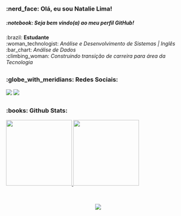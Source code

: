 <h3> :nerd_face: Olá, eu sou Natalie Lima! </h3>  
<h5>:notebook: Seja bem vindo(a) ao meu perfil GitHub!</h5>   
           
<p>
  :brazil: <strong>Estudante</strong> <br>
  :woman_technologist: <em>Análise e Desenvolvimento de Sistemas | Inglês</em> <br>
  :bar_chart: <em>Análise de Dados</em> <br>
  :climbing_woman: <em>Construindo transição de carreira para área da Tecnologia</em> <br>
     
</p>
   
## 
  
<h3> :globe_with_meridians: Redes Sociais: <br></h3> 

<div> 
  <p> 
  <a href = "mailto:nat.lima86@gmail.com"><img src="https://img.shields.io/badge/-Gmail-%23333?style=for-the-badge&logo=gmail&logoColor=white" target="_blank"></a>
  <a href = "https://www.linkedin.com/in/natalie-lima1986" target="_blank"><img src="https://img.shields.io/badge/-LinkedIn-%230077B5?style=for-the-badge&logo=linkedin&logoColor=white" target="_blank"></a> 
  </p>
</div>

##
 
<h3> :books: Github Stats: <br></h3>
  
<div>
  <a href="[https://github.com/natalie1986](https://github.com/natalie1986)"> 
  <img height="180em" src="https://github-readme-stats.vercel.app/api?username=natalie1986&show_icons=true&theme=tokyonight&include_all_commits=true&count_private=true"/>
  <img height="180em" src="https://github-readme-stats.vercel.app/api/top-langs/?username=natalie1986&layout=compact&langs_count=16&theme=tokyonight"/>
</div>


<br>
  
    
## 

<p align="center"><img alingn="center" src="https://user-images.githubusercontent.com/99296968/173693930-5311527c-e4c4-491c-bed2-81fe27447eaf.gif" /></p>

##

